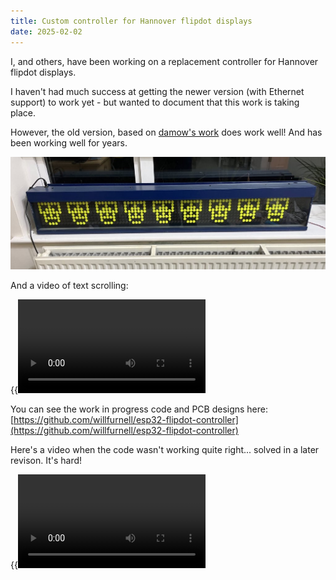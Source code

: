 ```yaml
---
title: Custom controller for Hannover flipdot displays
date: 2025-02-02
---
```


I, and others, have been working on a replacement controller for Hannover flipdot displays. 

I haven't had much success at getting the newer version (with Ethernet support) to work yet - but wanted to document that this work is taking place.

However, the old version, based on [damow's work](https://damow.net/fun-with-flip-dot-displays/) does work well! And has been working well for years.

![Image of flipdot display showing Cybermen heads](IMG_011351.JPG)

And a video of text scrolling:

{{<video src="IMG_004046.MOV" type="video/mp4">}}

You can see the work in progress code and PCB designs here: [https://github.com/willfurnell/esp32-flipdot-controller](https://github.com/willfurnell/esp32-flipdot-controller)

Here's a video when the code wasn't working quite right... solved in a later revison. It's hard!

{{<video src="IMG_010227.mp4" type="video/mp4">}}